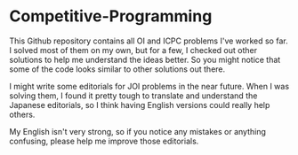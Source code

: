 # Competitive-Programming
 
This Github repository contains all OI and ICPC problems I've worked so far. I solved most of them on my own, but for a few, I checked out other solutions to help me understand the ideas better. So you might notice that some of the code looks similar to other solutions out there. 

I might write some editorials for JOI problems in the near future. When I was solving them, I found it pretty tough to translate and understand the Japanese editorials, so I think having English versions could really help others. 

My English isn't very strong, so if you notice any mistakes or anything confusing, please help me improve those editorials.